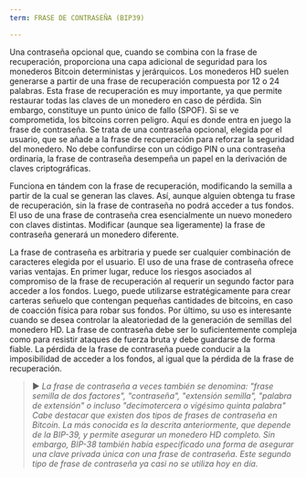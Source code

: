 ```yaml
---
term: FRASE DE CONTRASEÑA (BIP39)

---
```

Una contraseña opcional que, cuando se combina con la frase de recuperación, proporciona una capa adicional de seguridad para los monederos Bitcoin deterministas y jerárquicos. Los monederos HD suelen generarse a partir de una frase de recuperación compuesta por 12 o 24 palabras. Esta frase de recuperación es muy importante, ya que permite restaurar todas las claves de un monedero en caso de pérdida. Sin embargo, constituye un punto único de fallo (SPOF). Si se ve comprometida, los bitcoins corren peligro. Aquí es donde entra en juego la frase de contraseña. Se trata de una contraseña opcional, elegida por el usuario, que se añade a la frase de recuperación para reforzar la seguridad del monedero. No debe confundirse con un código PIN o una contraseña ordinaria, la frase de contraseña desempeña un papel en la derivación de claves criptográficas.

Funciona en tándem con la frase de recuperación, modificando la semilla a partir de la cual se generan las claves. Así, aunque alguien obtenga tu frase de recuperación, sin la frase de contraseña no podrá acceder a tus fondos. El uso de una frase de contraseña crea esencialmente un nuevo monedero con claves distintas. Modificar (aunque sea ligeramente) la frase de contraseña generará un monedero diferente.

La frase de contraseña es arbitraria y puede ser cualquier combinación de caracteres elegida por el usuario. El uso de una frase de contraseña ofrece varias ventajas. En primer lugar, reduce los riesgos asociados al compromiso de la frase de recuperación al requerir un segundo factor para acceder a los fondos. Luego, puede utilizarse estratégicamente para crear carteras señuelo que contengan pequeñas cantidades de bitcoins, en caso de coacción física para robar sus fondos. Por último, su uso es interesante cuando se desea controlar la aleatoriedad de la generación de semillas del monedero HD. La frase de contraseña debe ser lo suficientemente compleja como para resistir ataques de fuerza bruta y debe guardarse de forma fiable. La pérdida de la frase de contraseña puede conducir a la imposibilidad de acceder a los fondos, al igual que la pérdida de la frase de recuperación.

> ► *La frase de contraseña a veces también se denomina: "frase semilla de dos factores", "contraseña", "extensión semilla", "palabra de extensión" o incluso "decimotercera o vigésimo quinta palabra" Cabe destacar que existen dos tipos de frases de contraseña en Bitcoin. La más conocida es la descrita anteriormente, que depende de la BIP-39, y permite asegurar un monedero HD completo. Sin embargo, BIP-38 también había especificado una forma de asegurar una clave privada única con una frase de contraseña. Este segundo tipo de frase de contraseña ya casi no se utiliza hoy en día.*